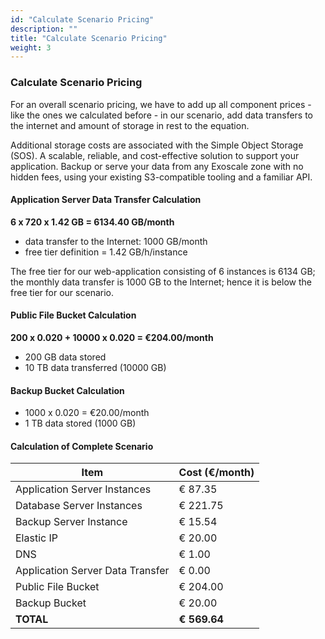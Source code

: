 ```yaml
---
id: "Calculate Scenario Pricing"
description: ""
title: "Calculate Scenario Pricing"
weight: 3
---
```



### Calculate Scenario Pricing

For an overall scenario pricing, we have to add up all component prices - like the ones we calculated before - in our scenario, add data transfers to the internet and amount of storage in rest to the equation.

Additional storage costs are associated with the Simple Object Storage (SOS). A scalable, reliable, and cost-effective solution to support your application. Backup or serve your data from any Exoscale zone with no hidden fees, using your existing S3-compatible tooling and a familiar API.

#### Application Server Data Transfer Calculation
**6 x 720 x 1.42 GB = 6134.40 GB/month**
- data transfer to the Internet: 1000 GB/month
- free tier definition = 1.42 GB/h/instance

The free tier for our web-application consisting of 6 instances is 6134 GB; the monthly data transfer is 1000 GB to the Internet; hence it is below the free tier for our scenario.

#### Public File Bucket Calculation
**200 x 0.020 + 10000 x 0.020 = €204.00/month**
- 200 GB data stored
- 10 TB data transferred (10000 GB)

#### Backup Bucket Calculation
- 1000 x 0.020 = €20.00/month
- 1 TB data stored (1000 GB)

#### Calculation of Complete Scenario

| Item                                | Cost (€/month) |
|-------------------------------------|----------------|
| Application Server Instances        | € 87.35        |
| Database Server Instances           | € 221.75       |
| Backup Server Instance              | € 15.54        |
| Elastic IP                          | € 20.00        |
| DNS                                 | € 1.00         |
| Application Server Data Transfer    | € 0.00         |
| Public File Bucket                  | € 204.00       |
| Backup Bucket                       | € 20.00        |
| **TOTAL**                           | **€ 569.64**   |
